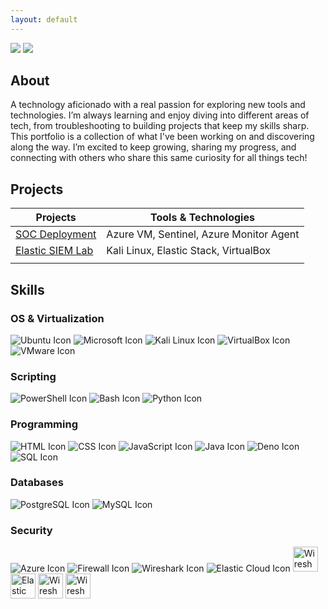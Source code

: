```yaml
---
layout: default
---
```

<div>
    <a href="https://www.linkedin.com/in/simardeep1098"><img src="https://img.shields.io/badge/-LinkedIn-0072b1?&style=for-the-badge&logo=linkedin&logoColor=white" /></a>
    <a href="https://github.com/Simardeep1098"><img src="https://img.shields.io/badge/-GitHub-000000?&style=for-the-badge&logo=github&logoColor=white" /></a>
</div>

## About
A technology aficionado with a real passion for exploring new tools and technologies. I’m always learning and enjoy diving into different areas of tech, from troubleshooting to building projects that keep my skills sharp. This portfolio is a collection of what I've been working on and discovering along the way. I’m excited to keep growing, sharing my progress, and connecting with others who share this same curiosity for all things tech!

## Projects

| Projects                                         | Tools & Technologies         |
|-----------------------------------------------|----------------------------|
| [SOC Deployment](https://simardeep1098.github.io/soc-deployment.github.io/)	   | Azure VM, Sentinel, Azure Monitor Agent    |
| [Elastic SIEM Lab](https://simardeep1098.github.io/elastic-siem-lab.github.io/)     | Kali Linux, Elastic Stack, VirtualBox   |
|  |          |

## Skills
### OS & Virtualization
<div>
    <img src="https://img.icons8.com/color/48/000000/ubuntu.png" alt="Ubuntu Icon"/>
    <img src="https://img.icons8.com/color/48/000000/microsoft.png" alt="Microsoft Icon"/>
    <img src="https://img.icons8.com/color/48/000000/kali-linux.png" alt="Kali Linux Icon"/>
    <img src="https://img.icons8.com/color/48/000000/virtualbox.png" alt="VirtualBox Icon"/>
    <img src="https://img.icons8.com/color/48/000000/vmware.png" alt="VMware Icon"/>
</div>

### Scripting
<div>
    <img src="https://img.icons8.com/color/48/000000/powershell.png" alt="PowerShell Icon"/>
    <img src="https://img.icons8.com/color/48/000000/bash.png" alt="Bash Icon"/>
    <img src="https://img.icons8.com/color/48/000000/python.png" alt="Python Icon"/>
</div>

### Programming
<div>
    <img src="https://img.icons8.com/color/48/000000/html-5.png" alt="HTML Icon"/>
    <img src="https://img.icons8.com/color/48/000000/css3.png" alt="CSS Icon"/>
    <img src="https://img.icons8.com/color/48/000000/javascript.png" alt="JavaScript Icon"/>
    <img src="https://img.icons8.com/color/48/000000/java-coffee-cup-logo.png" alt="Java Icon"/>
    <img src="https://img.icons8.com/color/48/000000/deno.png" alt="Deno Icon"/>
    <img src="https://img.icons8.com/color/48/000000/sql.png" alt="SQL Icon"/>

</div>

### Databases
<div>
    <img src="https://img.icons8.com/color/48/000000/postgreesql.png" alt="PostgreSQL Icon"/>
    <img src="https://img.icons8.com/color/48/000000/mysql.png" alt="MySQL Icon"/>
</div>

### Security
<div>
    <img src="https://img.icons8.com/color/48/000000/azure-1.png" alt="Azure Icon"/>
    <img src="https://img.icons8.com/color/48/000000/firewall.png" alt="Firewall Icon"/>
    <img src="https://img.shields.io/badge/Wireshark-1679A7?logo=wireshark&logoColor=white&style=for-the-badge" alt="Wireshark Icon"/>
    <img src="https://img.shields.io/badge/Elastic%20Cloud-005571?logo=elastic&logoColor=white&style=for-the-badge" alt="Elastic Cloud Icon"/>
    <img src="https://upload.wikimedia.org/wikipedia/commons/6/6d/Wireshark_Logo_2020.png" alt="Wireshark Icon" width="40" height="40"/>
    <img src="https://upload.wikimedia.org/wikipedia/commons/a/a1/Elastic_Logo.svg" alt="Elastic Cloud Icon" width="40" height="40"/>
    <img src="https://iconduck.com/icons/164075/apps-wireshark" alt="Wireshark Icon" width="40" height="40"/>
    <img src="https://upload.wikimedia.org/wikipedia/commons/d/df/Wireshark_icon.svg" alt="Wireshark Icon" width="40" height="40"/>


</div>   
  

    



## 
